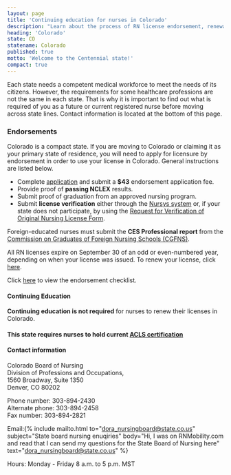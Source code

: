 ```yaml
---
layout: page
title: 'Continuing education for nurses in Colorado'
description: "Learn about the process of RN license endorsement, renewal, and continuing education in Colorado."
heading: 'Colorado'
state: CO
statename: Colorado
published: true
motto: 'Welcome to the Centennial state!'
compact: true
---
```


Each state needs a competent medical workforce to meet the needs of its citizens. However, the requirements for some healthcare professions are not the same in each state. That is why it is important to find out what is required of you as a future or current registered nurse before moving across state lines. Contact information is located at the bottom of this page.

### Endorsements

Colorado is a compact state. If you are moving to Colorado or claiming it as your primary state of residence, you will need to apply for licensure by endorsement in order to use your license in Colorado. General instructions are listed below.

- Complete [application](https://apps2.colorado.gov/DORA/licensing/Default.aspx) and submit a **$43** endorsement application fee.
- Provide proof of **passing NCLEX** results.
- Submit proof of graduation from an approved nursing program.
- Submit **license verification** either through the [Nursys system](https://www.nursys.com/) or, if your state does not participate, by using the [Request for Verification of Original Nursing License Form](https://drive.google.com/file/d/1tcCIkZ0X_F4ydi4xhF-0siKl8dCgSDAF/view).

Foreign-educated nurses must submit the **CES Professional report** from the [Commission on Graduates of Foreign Nursing Schools (CGFNS)](https://www.cgfns.org/).

All RN licenses expire on September 30 of an odd or even-numbered year, depending on when your license was issued. To renew your license, click [here](https://apps2.colorado.gov/DORA/licensing/Default.aspx).

Click [here](https://drive.google.com/file/d/0BzKoVwvexVATTEVXYV9jeTBHcDg/view) to view the endorsement checklist.

#### Continuing Education

**Continuing education is not required** for nurses to renew their licenses in Colorado.

#### This state requires nurses to hold current [ACLS certification](https://www.acls.net/colorado-acls-pals-bls)

#### Contact information

Colorado Board of Nursing  
Division of Professions and Occupations,  
1560 Broadway, Suite 1350  
Denver, CO 80202

Phone number: 303-894-2430  
Alternate phone: 303-894-2458  
Fax number: 303-894-2821

Email:{% include mailto.html 
      to="dora_nursingboard@state.co.us"
      subject="State board nursing enuqiries"
      body="Hi, I was on RNMobility.com and read that I can send my questions for the State Board of Nursing here"
      text="dora_nursingboard@state.co.us"
    %} 

Hours: Monday - Friday 8 a.m. to 5 p.m. MST
